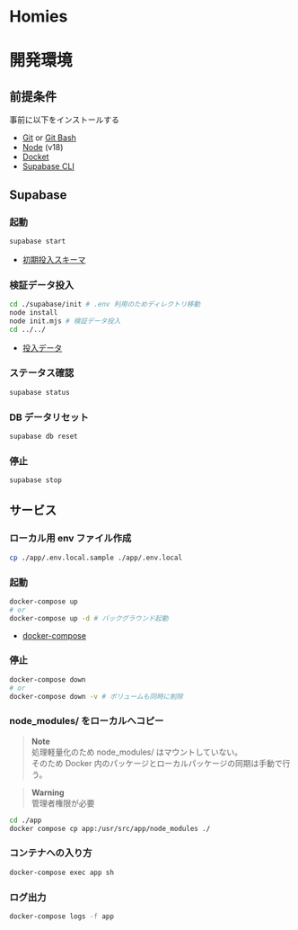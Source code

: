# Homies

# 開発環境

## 前提条件

事前に以下をインストールする

- [Git](https://github.com/git-guides/install-git) or [Git Bash](https://gitforwindows.org/)
- [Node](https://nodejs.org/ja/) (v18)
- [Docket](https://docs.docker.com/engine/install/)
- [Supabase CLI](https://supabase.com/docs/guides/resources/supabase-cli)

## Supabase

### 起動

```sh
supabase start
```

- [初期投入スキーマ](/supabase/seed.sql)

### 検証データ投入

```sh
cd ./supabase/init # .env 利用のためディレクトリ移動
node install
node init.mjs # 検証データ投入
cd ../../
```

- [投入データ](/supabase/init/data)

### ステータス確認

```sh
supabase status
```

### DB データリセット

```sh
supabase db reset
```

### 停止

```sh
supabase stop
```

## サービス

### ローカル用 env ファイル作成

```sh
cp ./app/.env.local.sample ./app/.env.local
```

### 起動

```sh
docker-compose up
# or
docker-compose up -d # バックグラウンド起動
```

- [docker-compose](/docker-compose.yml)

### 停止

```sh
docker-compose down
# or
docker-compose down -v # ボリュームも同時に削除
```

### node_modules/ をローカルへコピー

> **Note**  
> 処理軽量化のため node_modules/ はマウントしていない。  
> そのため Docker 内のパッケージとローカルパッケージの同期は手動で行う。

> **Warning**  
> 管理者権限が必要

```sh
cd ./app
docker compose cp app:/usr/src/app/node_modules ./
```

### コンテナへの入り方

```sh
docker-compose exec app sh
```

### ログ出力

```sh
docker-compose logs -f app
```
